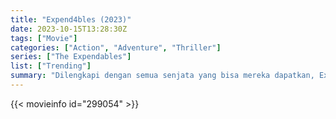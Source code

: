 ```yaml
---
title: "Expend4bles (2023)"
date: 2023-10-15T13:28:30Z
tags: ["Movie"]
categories: ["Action", "Adventure", "Thriller"]
series: ["The Expendables"]
list: ["Trending"]
summary: "Dilengkapi dengan semua senjata yang bisa mereka dapatkan, Expendables adalah garis pertahanan terakhir dunia dan tim yang dipanggil ketika semua opsi lain sudah tidak ada lagi."
---
```



  <mux-player stream-type="on-demand"
  src="https://kp3d-my.sharepoint.com/personal/ryoo_kp3d_onmicrosoft_com/_layouts/15/download.aspx?share=Ef6XZZ79Z69KvshgodyFKGoBjdeu_u-CIFsn7CE36vdQnQ" prefer-playback="mse" controls>
 
  </mux-player>
  

{{< movieinfo id="299054" >}}

  <script src="https://cdn.jsdelivr.net/npm/@mux/mux-player"></script>
  
   <script type="application/ld+json">
 {
  "@context": "https://schema.org/",
  "@type": "VideoObject",
  "name": "Expend4bles (2023)",
  "contentUrl": "https://stream.mux.com/yMBfY1l00zUgvnUCaJVW02d3UdYh71pfpFB47IvbdNSt00;.m3u8",
  "thumbnailUrl": "https://www.themoviedb.org/t/p/original/v15zQZvrMSUbSTA4SkHbxOvSmJ0.jpg?width=314&fit_mode=preserve&time=25",
  "uploadDate": "2023-10-15T13:28:30Z",
}

</script>
